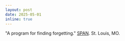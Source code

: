 ```yaml
---
layout: post
date: 2025-05-01
inline: true
---
```


"A program for finding forgetting." [SPAN](https://www.philandneuro.com/). St. Louis, MO.